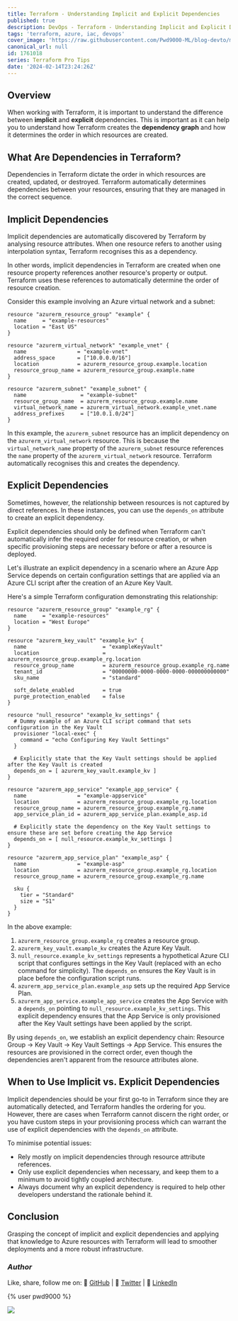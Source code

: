 ```yaml
---
title: Terraform - Understanding Implicit and Explicit Dependencies
published: true
description: DevOps - Terraform - Understanding Implicit and Explicit Dependencies
tags: 'terraform, azure, iac, devops'
cover_image: 'https://raw.githubusercontent.com/Pwd9000-ML/blog-devto/main/posts/2024/DevOps-Terraform-Implicit-Explicit-Dependency/assets/main-tf-tips.png'
canonical_url: null
id: 1761018
series: Terraform Pro Tips
date: '2024-02-14T23:24:26Z'
---
```


## Overview

When working with Terraform, it is important to understand the difference between **implicit** and **explicit** dependencies. This is important as it can help you to understand how Terraform creates the **dependency graph** and how it determines the order in which resources are created.

## What Are Dependencies in Terraform?

Dependencies in Terraform dictate the order in which resources are created, updated, or destroyed. Terraform automatically determines dependencies between your resources, ensuring that they are managed in the correct sequence.

## Implicit Dependencies

Implicit dependencies are automatically discovered by Terraform by analysing resource attributes. When one resource refers to another using interpolation syntax, Terraform recognises this as a dependency.

In other words, implicit dependencies in Terraform are created when one resource property references another resource's property or output. Terraform uses these references to automatically determine the order of resource creation.

Consider this example involving an Azure virtual network and a subnet:

```hcl
resource "azurerm_resource_group" "example" {
  name     = "example-resources"
  location = "East US"
}

resource "azurerm_virtual_network" "example_vnet" {
  name                = "example-vnet"
  address_space       = ["10.0.0.0/16"]
  location            = azurerm_resource_group.example.location
  resource_group_name = azurerm_resource_group.example.name
}

resource "azurerm_subnet" "example_subnet" {
  name                 = "example-subnet"
  resource_group_name  = azurerm_resource_group.example.name
  virtual_network_name = azurerm_virtual_network.example_vnet.name
  address_prefixes     = ["10.0.1.0/24"]
}
```

In this example, the `azurerm_subnet` resource has an implicit dependency on the `azurerm_virtual_network` resource. This is because the `virtual_network_name` property of the `azurerm_subnet` resource references the `name` property of the `azurerm_virtual_network` resource. Terraform automatically recognises this and creates the dependency.

## Explicit Dependencies

Sometimes, however, the relationship between resources is not captured by direct references. In these instances, you can use the `depends_on` attribute to create an explicit dependency.

Explicit dependencies should only be defined when Terraform can't automatically infer the required order for resource creation, or when specific provisioning steps are necessary before or after a resource is deployed.

Let's illustrate an explicit dependency in a scenario where an Azure App Service depends on certain configuration settings that are applied via an Azure CLI script after the creation of an Azure Key Vault.

Here's a simple Terraform configuration demonstrating this relationship:

```hcl
resource "azurerm_resource_group" "example_rg" {
  name     = "example-resources"
  location = "West Europe"
}

resource "azurerm_key_vault" "example_kv" {
  name                        = "exampleKeyVault"
  location                    = azurerm_resource_group.example_rg.location
  resource_group_name         = azurerm_resource_group.example_rg.name
  tenant_id                   = "00000000-0000-0000-0000-000000000000"
  sku_name                    = "standard"

  soft_delete_enabled         = true
  purge_protection_enabled    = false
}

resource "null_resource" "example_kv_settings" {
  # Dummy example of an Azure CLI script command that sets configuration in the Key Vault
  provisioner "local-exec" {
    command = "echo Configuring Key Vault Settings"
  }

  # Explicitly state that the Key Vault settings should be applied after the Key Vault is created
  depends_on = [ azurerm_key_vault.example_kv ]
}

resource "azurerm_app_service" "example_app_service" {
  name                = "example-appservice"
  location            = azurerm_resource_group.example_rg.location
  resource_group_name = azurerm_resource_group.example_rg.name
  app_service_plan_id = azurerm_app_service_plan.example_asp.id

  # Explicitly state the dependency on the Key Vault settings to ensure these are set before creating the App Service
  depends_on = [ null_resource.example_kv_settings ]
}

resource "azurerm_app_service_plan" "example_asp" {
  name                = "example-asp"
  location            = azurerm_resource_group.example_rg.location
  resource_group_name = azurerm_resource_group.example_rg.name

  sku {
    tier = "Standard"
    size = "S1"
  }
}
```

In the above example:

1. `azurerm_resource_group.example_rg` creates a resource group.
2. `azurerm_key_vault.example_kv` creates the Azure Key Vault.
3. `null_resource.example_kv_settings` represents a hypothetical Azure CLI script that configures settings in the Key Vault (replaced with an echo command for simplicity). The `depends_on` ensures the Key Vault is in place before the configuration script runs.
4. `azurerm_app_service_plan.example_asp` sets up the required App Service Plan.
5. `azurerm_app_service.example_app_service` creates the App Service with a `depends_on` pointing to `null_resource.example_kv_settings`. This explicit dependency ensures that the App Service is only provisioned after the Key Vault settings have been applied by the script.

By using `depends_on`, we establish an explicit dependency chain: Resource Group -> Key Vault -> Key Vault Settings -> App Service. This ensures the resources are provisioned in the correct order, even though the dependencies aren't apparent from the resource attributes alone.

## When to Use Implicit vs. Explicit Dependencies

Implicit dependencies should be your first go-to in Terraform since they are automatically detected, and Terraform handles the ordering for you. However, there are cases when Terraform cannot discern the right order, or you have custom steps in your provisioning process which can warrant the use of explicit dependencies with the `depends_on` attribute.

To minimise potential issues:

- Rely mostly on implicit dependencies through resource attribute references.
- Only use explicit dependencies when necessary, and keep them to a minimum to avoid tightly coupled architecture.
- Always document why an explicit dependency is required to help other developers understand the rationale behind it.

## Conclusion

Grasping the concept of implicit and explicit dependencies and applying that knowledge to Azure resources with Terraform will lead to smoother deployments and a more robust infrastructure.

### _Author_

Like, share, follow me on: :octopus: [GitHub](https://github.com/Pwd9000-ML) | :penguin: [Twitter](https://twitter.com/pwd9000) | :space_invader: [LinkedIn](https://www.linkedin.com/in/marcel-l-61b0a96b/)

{% user pwd9000 %}

<a href="https://www.buymeacoffee.com/pwd9000"><img src="https://img.buymeacoffee.com/button-api/?text=Buy me a coffee&emoji=&slug=pwd9000&button_colour=FFDD00&font_colour=000000&font_family=Cookie&outline_colour=000000&coffee_colour=ffffff"></a>
